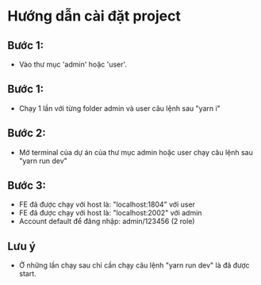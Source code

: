 # Hướng dẫn cài đặt project

## Bước 1:

- Vào thư mục 'admin' hoặc 'user'.

## Bước 1:

- Chạy 1 lần với từng folder admin và user câu lệnh sau "yarn i"

## Bước 2:

- Mở terminal của dự án của thư mục admin hoặc user chạy câu lệnh sau "yarn run dev"

## Bước 3:

- FE đã được chạy với host là: "localhost:1804" với user
- FE đã được chạy với host là: "localhost:2002" với admin
- Account default để đăng nhập: admin/123456 (2 role)

## Lưu ý

- Ở những lần chạy sau chỉ cần chạy câu lệnh "yarn run dev" là đã được start.
